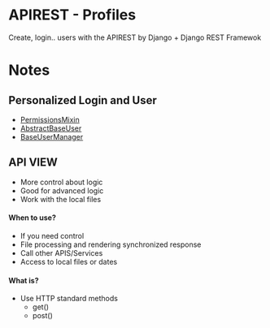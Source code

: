 # APIREST - Profiles
Create, login.. users with the APIREST by Django + Django REST Framewok

# Notes
## Personalized Login and User
- [PermissionsMixin](https://docs.djangoproject.com/en/3.1/topics/auth/customizing/#custom-users-and-permissions)
- [AbstractBaseUser](https://docs.djangoproject.com/en/3.1/topics/auth/customizing/#django.contrib.auth.models.AbstractBaseUser)
- [BaseUserManager](https://docs.djangoproject.com/en/3.1/topics/auth/customizing/#django.contrib.auth.models.BaseUserManager)
## API VIEW
- More control about logic
- Good for advanced logic
- Work with the local files  

#### When to use?
- If you need control
- File processing and rendering synchronized response
- Call other APIS/Services
- Access to local files or dates
#### What is?
- Use HTTP standard methods
    - get()
    - post()